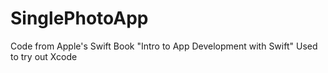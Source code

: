 # SinglePhotoApp

Code from Apple's Swift Book "Intro to App Development with Swift"
Used to try out Xcode
